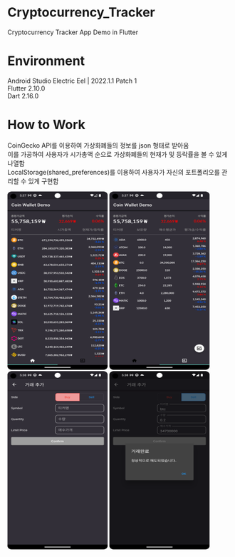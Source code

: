 # Cryptocurrency_Tracker
Cryptocurrency Tracker App Demo in Flutter <br>

# Environment
Android Studio Electric Eel | 2022.1.1 Patch 1 <br>
Flutter 2.10.0 <br>
Dart 2.16.0 <br>

# How to Work
CoinGecko API를 이용하여 가상화폐들의 정보를 json 형태로 받아옴<br>
이를 가공하여 사용자가 시가총액 순으로 가상화폐들의 현재가 및 등락률을 볼 수 있게 나열함 <br>
LocalStorage(shared_preferences)를 이용하여 사용자가 자신의 포트폴리오를 관리할 수 있게 구현함 <br>

<p align="left"><img src="coin_wallet_app_01.png" width="225" height="400"/>
<img src="coin_wallet_app_02.png" width="225" height="400"/>
<img src="coin_wallet_app_03.png" width="225" height="400"/>
<img src="coin_wallet_app_04.png" width="225" height="400"/></p>




